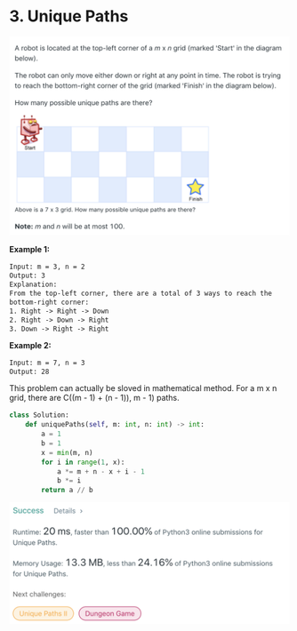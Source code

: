 # 3. Unique Paths

![62. Unique Paths](.gitbook/assets/image%20%282%29.png)

**Example 1:**

```text
Input: m = 3, n = 2
Output: 3
Explanation:
From the top-left corner, there are a total of 3 ways to reach the bottom-right corner:
1. Right -> Right -> Down
2. Right -> Down -> Right
3. Down -> Right -> Right
```

**Example 2:**

```text
Input: m = 7, n = 3
Output: 28
```

This problem can actually be sloved in mathematical method. For a m x n grid, there are C\(\(m - 1\) + \(n - 1\)\), m - 1\) paths.

```python
class Solution:
    def uniquePaths(self, m: int, n: int) -> int:
        a = 1
        b = 1
        x = min(m, n)
        for i in range(1, x):
            a *= m + n - x + i - 1
            b *= i
        return a // b
```

![](.gitbook/assets/image%20%283%29.png)

